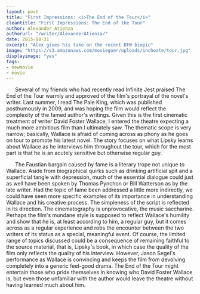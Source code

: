 ```yaml
---
layout: post
title: "First Impressions: <i>The End of the Tour</i>"
cleantitle: "First Impressions: The End of the Tour"
author: Alexander Atienza
authorurl: "/writer/AlexanderAtienza/"
date: 2015-08-31
excerpt: "Alex gives his take on the recent DFW biopic"
image: "https://s3.amazonaws.com/moviegoer/uploads/inchoate/tour.jpg"
displayimage: "yes"
tags: 
- newmovie
- movie
---
```

&nbsp;&nbsp;&nbsp;&nbsp;&nbsp;&nbsp;Several of my friends who had recently read Infinite Jest praised The End of the Tour warmly and approved of the film's portrayal of the novel's writer. Last summer, I read The Pale King, which was published posthumously in 2009, and was hoping the film would reflect the complexity of the famed author's writings. Given this is the first cinematic treatment of writer David Foster Wallace, I entered the theatre expecting a much more ambitious film than I ultimately saw.
The thematic scope is very narrow; basically, Wallace is afraid of coming across as phony as he goes on tour to promote his latest novel. The story focuses on what Lipsky learns about Wallace as he interviews him throughout the tour, which for the most part is that he is an acutely sensitive but otherwise regular guy.

&nbsp;&nbsp;&nbsp;&nbsp;&nbsp;&nbsp;The Faustian bargain caused by fame is a literary trope not unique to Wallace. Aside from biographical quirks such as drinking artificial spit and a superficial tangle with depression, much of the essential dialogue could just as well have been spoken by Thomas Pynchon or Bill Watterson as by the late writer. Had the topic of fame been addressed a little more indirectly, we could have seen more specific examples of its importance in understanding Wallace and his creative process.
The simpleness of the script is reflected in its direction. The cinematography is unprovocative, the music saccharine. Perhaps the film's mundane style is supposed to reflect Wallace's humility and show that he is, at least according to him, a regular guy, but it comes across as a regular experience and robs the encounter between the two writers of its status as a special, meaningful event.
Of course, the limited range of topics discussed could be a consequence of remaining faithful to the source material, that is, Lipsky's book, in which case the quality of the film only reflects the quality of his interview. However, Jason Segel's performance as Wallace is convincing and keeps the film from devolving completely into a generic feel-good drama. The End of the Tour might entertain those who pride themselves in knowing who David Foster Wallace is, but even those unfamiliar with the author would leave the theatre without having learned much about him.
